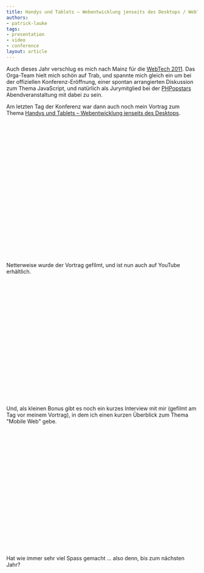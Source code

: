 ```yaml
---
title: Handys und Tablets — Webentwicklung jenseits des Desktops / WebTech Mainz, 12 October 2011
authors:
- patrick-lauke
tags:
- presentation
- video
- conference
layout: article
---
```

<p>Auch dieses Jahr verschlug es mich nach Mainz für die <a href="http://webtechcon.de/2011/">WebTech 2011</a>. Das Orga-Team hielt mich schön auf Trab, und spannte mich gleich ein um bei der offiziellen Konferenz-Eröffnung, einer spontan arrangierten Diskussion zum Thema JavaScript, und natürlich als Jurymitglied bei der <a href="http://webtechcon.de/2011/sessions#session-20264">PHPopstars</a> Abendveranstaltung mit dabei zu sein.</p>
<p>Am letzten Tag der Konferenz war dann auch noch mein Vortrag zum Thema <a href="http://www.slideshare.net/redux/handys-und-tablets-webentwicklung-jenseits-des-desktops-webtech-mainz-121020211">Handys und Tablets – Webentwicklung jenseits des Desktops</a>.</p>

<object id="__sse9656865" width="425" height="355"> <param name="movie" value="http://static.slidesharecdn.com/swf/ssplayer2.swf?doc=webtech-12-10-20211-111012060525-phpapp02&amp;stripped_title=handys-und-tablets-webentwicklung-jenseits-des-desktops-webtech-mainz-121020211&amp;userName=redux" /> <param name="allowFullScreen" value="true" /> <param name="allowScriptAccess" value="never" /> <embed name="__sse9656865" src="http://static.slidesharecdn.com/swf/ssplayer2.swf?doc=webtech-12-10-20211-111012060525-phpapp02&amp;stripped_title=handys-und-tablets-webentwicklung-jenseits-des-desktops-webtech-mainz-121020211&amp;userName=redux" type="application/x-shockwave-flash" allowfullscreen="true" width="425" height="355" allowscriptaccess="never" /> </object>

<p>Netterweise wurde der Vortrag gefilmt, und ist nun auch auf YouTube erhältlich.</p>

<object width="560" height="315"><param name="movie" value="http://www.youtube.com/v/RO5iIZegkeQ?version=3&amp;amp;hl=en_GB" /><param name="allowFullScreen" value="true" /><param name="allowscriptaccess" value="never" /><embed src="http://www.youtube.com/v/RO5iIZegkeQ?version=3&amp;amp;hl=en_GB" type="application/x-shockwave-flash" width="560" height="315" allowfullscreen="true" allowscriptaccess="never" /></object>

<p>Und, als kleinen Bonus gibt es noch ein kurzes Interview mit mir (gefilmt am Tag vor meinem Vortrag), in dem ich einen kurzen Überblick zum Thema &quot;Mobile Web&quot; gebe.</p>

<object width="560" height="315"><param name="movie" value="http://www.youtube.com/v/a2L4dG5HhRo?version=3&amp;amp;hl=en_GB" /><param name="allowFullScreen" value="true" /><param name="allowscriptaccess" value="never" /><embed src="http://www.youtube.com/v/a2L4dG5HhRo?version=3&amp;amp;hl=en_GB" type="application/x-shockwave-flash" width="560" height="315" allowfullscreen="true" allowscriptaccess="never" /></object>

<p>Hat wie immer sehr viel Spass gemacht … also denn, bis zum nächsten Jahr?</p>
